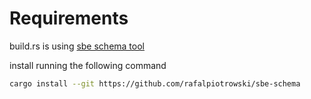 # Requirements

build.rs is using [sbe schema tool](https://github.com/rafalpiotrowski/sbe-schema)

install running the following command

```bash
cargo install --git https://github.com/rafalpiotrowski/sbe-schema
```
